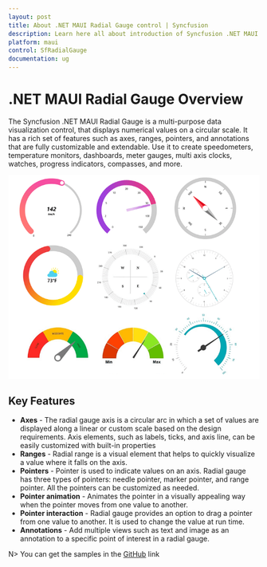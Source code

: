 ```yaml
---
layout: post
title: About .NET MAUI Radial Gauge control | Syncfusion
description: Learn here all about introduction of Syncfusion .NET MAUI Radial Gauge(SfRadialGauge) control with key features and more.
platform: maui
control: SfRadialGauge
documentation: ug
---
```


# .NET MAUI Radial Gauge Overview

The Syncfusion .NET MAUI Radial Gauge is a multi-purpose data visualization control, that displays numerical values on a circular scale. It has a rich set of features such as axes, ranges, pointers, and annotations that are fully customizable and extendable. Use it to create speedometers, temperature monitors, dashboards, meter gauges, multi axis clocks, watches, progress indicators, compasses, and more.

![MAUI Radial Gauge Control](images/overview/maui-radial-gauge-control.png)

## Key Features

* **Axes** - The radial gauge axis is a circular arc in which a set of values are displayed along a linear or custom scale based on the design requirements. Axis elements, such as labels, ticks, and axis line, can be easily customized with built-in properties
* **Ranges** - Radial range is a visual element that helps to quickly visualize a value where it falls on the axis.
* **Pointers** - Pointer is used to indicate values on an axis. Radial gauge has three types of pointers: needle pointer, marker pointer, and range pointer. All the pointers can be customized as needed.
* **Pointer animation** - Animates the pointer in a visually appealing way when the pointer moves from one value to another.
* **Pointer interaction** - Radial gauge provides an option to drag a pointer from one value to another. It is used to change the value at run time.
* **Annotations** - Add multiple views such as text and image as an annotation to a specific point of interest in a radial gauge.

N> You can get the samples in the [GitHub](https://github.com/syncfusion/maui-demos) link